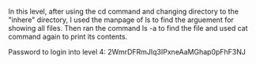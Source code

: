 In this level, after using the cd command and changing directory to the "inhere" directory, I used the manpage of ls to find the arguement for showing all files. Then ran the command ls -a to find the file and used cat command again to print its contents.

Password to login into level 4: 2WmrDFRmJIq3IPxneAaMGhap0pFhF3NJ